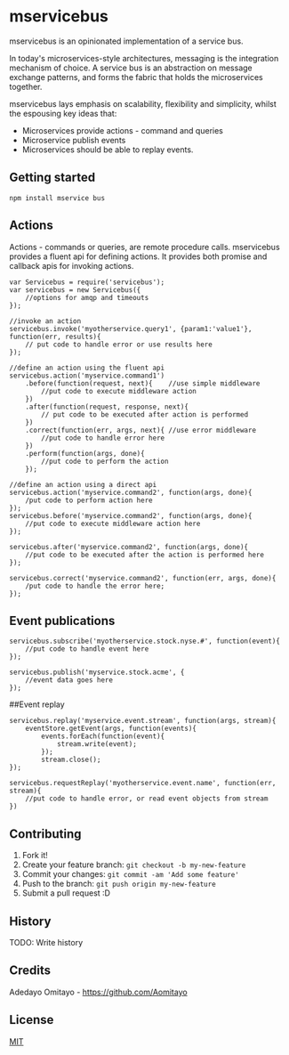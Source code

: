 # mservicebus

mservicebus is an opinionated implementation of a service bus.

In today's microservices-style architectures, messaging is the integration
mechanism of choice. A service bus is an abstraction on message exchange
patterns, and forms the fabric that holds the microservices together.

mservicebus lays emphasis on scalability, flexibility and simplicity, whilst
the espousing key ideas that: 

- Microservices provide actions - command and queries
- Microservice publish events
- Microservices should be able to replay events.

## Getting started

```
npm install mservice bus
```
## Actions

Actions - commands or queries, are remote procedure calls.
mservicebus provides a fluent api for defining actions. It provides both 
promise and callback apis for invoking actions.

```
var Servicebus = require('servicebus');
var servicebus = new Servicebus({
	//options for amqp and timeouts
});

//invoke an action
servicebus.invoke('myotherservice.query1', {param1:'value1'}, function(err, results){
	// put code to handle error or use results here
});

//define an action using the fluent api
servicebus.action('myservice.command1')
	.before(function(request, next){	//use simple middleware
		//put code to execute middleware action
	})
	.after(function(request, response, next){
		// put code to be executed after action is performed
	})
	.correct(function(err, args, next){	//use error middleware
		//put code to handle error here
	})
	.perform(function(args, done){
		//put code to perform the action 
	});

//define an action using a direct api
servicebus.action('myservice.command2', function(args, done){
	/put code to perform action here
});
servicebus.before('myservice.command2', function(args, done){
	//put code to execute middleware action here
});

servicebus.after('myservice.command2', function(args, done){
	//put code to be executed after the action is performed here
});

servicebus.correct('myservice.command2', function(err, args, done){
	/put code to handle the error here;
});

```

## Event publications
```
servicebus.subscribe('myotherservice.stock.nyse.#', function(event){
	//put code to handle event here
});

servicebus.publish('myservice.stock.acme', {
	//event data goes here
});
```

##Event replay
```
servicebus.replay('myservice.event.stream', function(args, stream){
	eventStore.getEvent(args, function(events){
		events.forEach(function(event){
			stream.write(event);
		});
		stream.close();
});

servicebus.requestReplay('myotherservice.event.name', function(err, stream){
	//put code to handle error, or read event objects from stream
})
```

## Contributing

1. Fork it!
2. Create your feature branch: `git checkout -b my-new-feature`
3. Commit your changes: `git commit -am 'Add some feature'`
4. Push to the branch: `git push origin my-new-feature`
5. Submit a pull request :D

## History

TODO: Write history

## Credits

Adedayo Omitayo 
	- https://github.com/Aomitayo

## License

[MIT](LICENSE)

